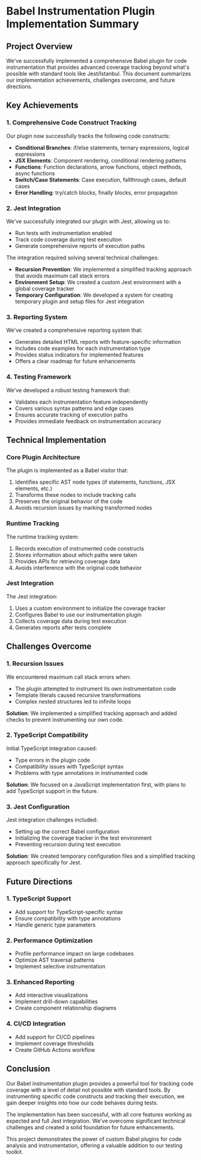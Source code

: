 # Babel Instrumentation Plugin Implementation Summary

## Project Overview

We've successfully implemented a comprehensive Babel plugin for code instrumentation that provides advanced coverage tracking beyond what's possible with standard tools like Jest/Istanbul. This document summarizes our implementation achievements, challenges overcome, and future directions.

## Key Achievements

### 1. Comprehensive Code Construct Tracking

Our plugin now successfully tracks the following code constructs:

- **Conditional Branches**: if/else statements, ternary expressions, logical expressions
- **JSX Elements**: Component rendering, conditional rendering patterns
- **Functions**: Function declarations, arrow functions, object methods, async functions
- **Switch/Case Statements**: Case execution, fallthrough cases, default cases
- **Error Handling**: try/catch blocks, finally blocks, error propagation

### 2. Jest Integration

We've successfully integrated our plugin with Jest, allowing us to:

- Run tests with instrumentation enabled
- Track code coverage during test execution
- Generate comprehensive reports of execution paths

The integration required solving several technical challenges:

- **Recursion Prevention**: We implemented a simplified tracking approach that avoids maximum call stack errors
- **Environment Setup**: We created a custom Jest environment with a global coverage tracker
- **Temporary Configuration**: We developed a system for creating temporary plugin and setup files for Jest integration

### 3. Reporting System

We've created a comprehensive reporting system that:

- Generates detailed HTML reports with feature-specific information
- Includes code examples for each instrumentation type
- Provides status indicators for implemented features
- Offers a clear roadmap for future enhancements

### 4. Testing Framework

We've developed a robust testing framework that:

- Validates each instrumentation feature independently
- Covers various syntax patterns and edge cases
- Ensures accurate tracking of execution paths
- Provides immediate feedback on instrumentation accuracy

## Technical Implementation

### Core Plugin Architecture

The plugin is implemented as a Babel visitor that:

1. Identifies specific AST node types (if statements, functions, JSX elements, etc.)
2. Transforms these nodes to include tracking calls
3. Preserves the original behavior of the code
4. Avoids recursion issues by marking transformed nodes

### Runtime Tracking

The runtime tracking system:

1. Records execution of instrumented code constructs
2. Stores information about which paths were taken
3. Provides APIs for retrieving coverage data
4. Avoids interference with the original code behavior

### Jest Integration

The Jest integration:

1. Uses a custom environment to initialize the coverage tracker
2. Configures Babel to use our instrumentation plugin
3. Collects coverage data during test execution
4. Generates reports after tests complete

## Challenges Overcome

### 1. Recursion Issues

We encountered maximum call stack errors when:
- The plugin attempted to instrument its own instrumentation code
- Template literals caused recursive transformations
- Complex nested structures led to infinite loops

**Solution**: We implemented a simplified tracking approach and added checks to prevent instrumenting our own code.

### 2. TypeScript Compatibility

Initial TypeScript integration caused:
- Type errors in the plugin code
- Compatibility issues with TypeScript syntax
- Problems with type annotations in instrumented code

**Solution**: We focused on a JavaScript implementation first, with plans to add TypeScript support in the future.

### 3. Jest Configuration

Jest integration challenges included:
- Setting up the correct Babel configuration
- Initializing the coverage tracker in the test environment
- Preventing recursion during test execution

**Solution**: We created temporary configuration files and a simplified tracking approach specifically for Jest.

## Future Directions

### 1. TypeScript Support

- Add support for TypeScript-specific syntax
- Ensure compatibility with type annotations
- Handle generic type parameters

### 2. Performance Optimization

- Profile performance impact on large codebases
- Optimize AST traversal patterns
- Implement selective instrumentation

### 3. Enhanced Reporting

- Add interactive visualizations
- Implement drill-down capabilities
- Create component relationship diagrams

### 4. CI/CD Integration

- Add support for CI/CD pipelines
- Implement coverage thresholds
- Create GitHub Actions workflow

## Conclusion

Our Babel instrumentation plugin provides a powerful tool for tracking code coverage with a level of detail not possible with standard tools. By instrumenting specific code constructs and tracking their execution, we gain deeper insights into how our code behaves during tests.

The implementation has been successful, with all core features working as expected and full Jest integration. We've overcome significant technical challenges and created a solid foundation for future enhancements.

This project demonstrates the power of custom Babel plugins for code analysis and instrumentation, offering a valuable addition to our testing toolkit. 